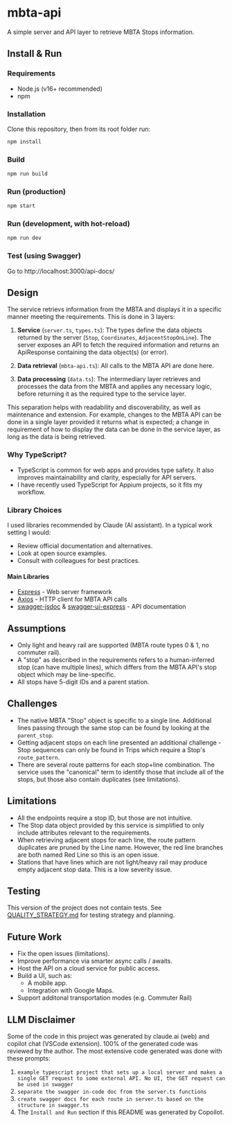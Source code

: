 # mbta-api

A simple server and API layer to retrieve MBTA Stops information.

## Install & Run

### Requirements

- Node.js (v16+ recommended)
- npm

### Installation

Clone this repository, then from its root folder run:

```sh
npm install
```

### Build

```sh
npm run build
```

### Run (production)

```sh
npm start
```

### Run (development, with hot-reload)

```sh
npm run dev
```

### Test (using Swagger)

Go to http://localhost:3000/api-docs/

## Design

The service retrievs information from the MBTA and displays it in a specific manner meeting the requirements. This is done in 3 layers:

1. **Service** (`server.ts`, `types.ts`): The types define the data objects returned by the server (`Stop`, `Coordinates`, `AdjacentStopOnLine`). The server exposes an API to fetch the required information and returns an ApiResponse containing the data object(s) (or error).

2. **Data retrieval** (`mbta-api.ts`): All calls to the MBTA API are done here.

3. **Data processing** (`data.ts`): The intermediary layer retrieves and processes the data from the MBTA and applies any necessary logic, before returning it as the required type to the service layer.

This separation helps with readability and discoverability, as well as maintenance and extension. For example, changes to the MBTA API can be done in a single layer provided it returns what is expected; a change in requirement of how to display the data can be done in the service layer, as long as the data is being retrieved.

### Why TypeScript?

- TypeScript is common for web apps and provides type safety. It also improves maintainability and clarity, especially for API servers.
- I have recently used TypeScript for Appium projects, so it fits my workflow.

### Library Choices

I used libraries recommended by Claude (AI assistant). In a typical work setting I would:
  - Review official documentation and alternatives.
  - Look at open source examples.
  - Consult with colleagues for best practices.

#### Main Libraries

- [Express](https://expressjs.com/) - Web server framework
- [Axios](https://axios-http.com/) - HTTP client for MBTA API calls
- [swagger-jsdoc](https://github.com/Surnet/swagger-jsdoc) & [swagger-ui-express](https://github.com/scottie1984/swagger-ui-express) - API documentation

## Assumptions

- Only light and heavy rail are supported (MBTA route types 0 & 1, no commuter rail).
- A "stop" as described in the requirements refers to a human-inferred stop (can have multiple lines), which differs from the MBTA API's stop object which may be line-specific.
- All stops have 5-digit IDs and a parent station.

## Challenges

- The native MBTA "Stop" object is specific to a single line. Additional lines passing through the same stop can be found by looking at the `parent_stop`.
- Getting adjacent stops on each line presented an additional challenge - Stop sequences can only be found in Trips which require a Stop's `route_pattern`.
- There are several route patterns for each stop+line combination. The service uses the "canonical" term to identify those that include all of the stops, but those also contain duplicates (see limitations).

## Limitations

- All the endpoints require a stop ID, but those are not intuitive.
- The Stop data object provided by this service is simplified to only include attributes relevant to the requirements.
- When retrieving adjacent stops for each line, the route pattern duplicates are pruned by the Line name. However, the red line branches are both named Red Line so this is an open issue.
- Stations that have lines which are not light/heavy rail may produce empty adjacent stop data. This is a low severity issue.

## Testing

This version of the project does not contain tests. See [QUALITY_STRATEGY.md](QUALITY_STRATEGY.md) for testing strategy and planning.

## Future Work

- Fix the open issues (limitations).
- Improve performance via smarter async calls / awaits.
- Host the API on a cloud service for public access.
- Build a UI, such as:
  - A mobile app.
  - Integration with Google Maps.
- Support additonal transportation modes (e.g. Commuter Rail)

## LLM Disclaimer

Some of the code in this project was generated by claude.ai (web) and copilot chat (VSCode extension). 100% of the generated code was reviewed by the author.
The most extensive code generated was done with these prompts:
1. ```example typescript project that sets up a local server and makes a single GET request to some external API. No UI, the GET request can be used in swagger```
2. ```separate the swagger in-code doc from the server.ts functions```
3. ```create swagger docs for each route in server.ts based on the structure in swagger.ts```
4. The `Install and Run` section if this README was generated by Copoilot.

